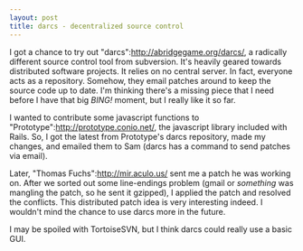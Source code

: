 ```yaml
--- 
layout: post
title: darcs - decentralized source control
---
```

I got a chance to try out "darcs":http://abridgegame.org/darcs/, a radically different source control tool from subversion.  It's heavily geared towards distributed software projects.  It relies on no central server.  In fact, everyone acts as a repository.  Somehow, they email patches around to keep the source code up to date.  I'm thinking there's a missing piece that I need before I have that big *BING!* moment, but I really like it so far.

I wanted to contribute some javascript functions to "Prototype":http://prototype.conio.net/, the javascript library included with Rails.  So, I got the latest from Prototype's darcs repository, made my changes, and emailed them to Sam (darcs has a command to send patches via email).  

Later, "Thomas Fuchs":http://mir.aculo.us/ sent me a patch he was working on.  After we sorted out some line-endings problem (gmail or _something_ was mangling the patch, so he sent it gzipped), I applied the patch and resolved the conflicts.  This distributed patch idea is very interesting indeed.  I wouldn't mind the chance to use darcs more in the future.

I may be spoiled with TortoiseSVN, but I think darcs could really use a basic GUI.
